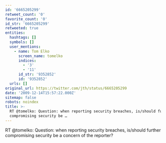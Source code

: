 ```yaml
---
id: '6665205299'
retweet_count: '0'
favorite_count: '0'
id_str: '6665205299'
retweeted: true
entities:
  hashtags: []
  symbols: []
  user_mentions:
    - name: Tom Elko
      screen_name: tomelko
      indices:
        - '3'
        - '11'
      id_str: '9352852'
      id: '9352852'
  urls: []
original_url: https://twitter.com/jth/status/6665205299
date: '2009-12-14T15:57:22.000Z'
sitemap: false
robots: noindex
title: >-
  RT @tomelko: Question: when reporting security breaches, is/should further
  compromising security be …
---
```


RT @tomelko: Question: when reporting security breaches, is/should further compromising security be a concern of the reporter?